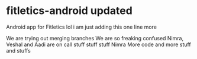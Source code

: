 # fitletics-android updated
Android app for Fitletics
lol
i am just adding this one line more

We are trying out merging branches
We are so freaking confused
Nimra, Veshal and Aadi are on call
stuff stuff stuff
Nimra
More code and more stuff and stuffs